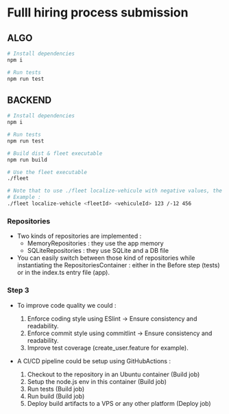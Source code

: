 # Fulll hiring process submission

## ALGO

```sh
# Install dependencies
npm i

# Run tests
npm run test
```

## BACKEND

```sh
# Install dependencies
npm i

# Run tests
npm run test

# Build dist & fleet executable
npm run build

# Use the fleet executable
./fleet

# Note that to use ./fleet localize-vehicule with negative values, the "-" character need to be escaped
# Example :
./fleet localize-vehicle <fleetId> <vehiculeId> 123 /-12 456
```

### Repositories

- Two kinds of repositories are implemented :
  - MemoryRepositories : they use the app memory
  - SQLiteRepositories : they use SQLite and a DB file
- You can easily switch between those kind of repositories while instantiating the RepositoriesContainer : either in the Before step (tests) or in the index.ts entry file (app).

### Step 3

- To improve code quality we could :

  1. Enforce coding style using ESlint -> Ensure consistency and readability.
  2. Enforce commit style using commitlint -> Ensure consistency and readability.
  3. Improve test coverage (create_user.feature for example).

- A CI/CD pipeline could be setup using GitHubActions :

  1. Checkout to the repository in an Ubuntu container (Build job)
  2. Setup the node.js env in this container (Build job)
  3. Run tests (Build job)
  4. Run build (Build job)
  5. Deploy build artifacts to a VPS or any other platform (Deploy job)
